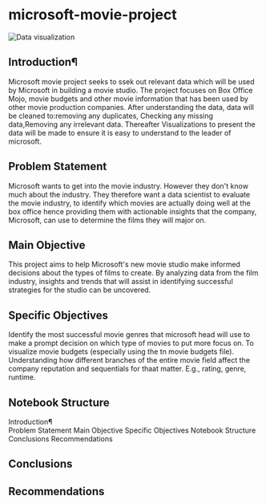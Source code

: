 # microsoft-movie-project
![Data visualization](https://github.com/MuchiriKinyua/microsoft-movie-project/assets/113877377/28af2939-57ca-4dc9-8c1e-b3b9edf3b9ff)

## Introduction¶
Microsoft movie project seeks to ssek out relevant data which will be used by Microsoft in building a movie studio. The project focuses on Box Office Mojo, movie budgets and other movie information that has been used by other movie production companies.
After understanding the data, data will be cleaned to:removing any duplicates, Checking any missing data,Removing any irrelevant data. 
Thereafter Visualizations to present the data will be made to ensure it is easy to understand to the leader of microsoft.
## Problem Statement
Microsoft wants to get into the movie industry. However they don't know much about the industry. They therefore want a data scientist to evaluate the movie industry, to identify which movies are actually doing well at the box office hence providing them with actionable insights that the company, Microsoft, can use to determine the films they will major on.
## Main Objective
This project aims to help Microsoft's new movie studio make informed decisions about the types of films to create. By analyzing data from the film industry, insights and trends that will assist in identifying successful strategies for the studio can be uncovered.
## Specific Objectives
 Identify the most successful movie genres that microsoft head will use to make a prompt decision on which type of movies to put more focus on.
 To visualize movie budgets (especially using the tn movie budgets file).
 Understanding how different branches of the entire movie field affect the company reputation and sequentials for thaat matter. E.g., rating, genre, runtime.
## Notebook Structure
 Introduction¶ </br>
 Problem Statement
 Main Objective
 Specific Objectives
 Notebook Structure
 Conclusions
 Recommendations
## Conclusions
## Recommendations
